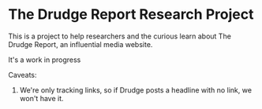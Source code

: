 The Drudge Report Research Project
===============

This is a project to help researchers and the curious learn about The Drudge Report, an influential media website. 

It's a work in progress



Caveats:
1. We're only tracking links, so if Drudge posts a headline with no link, we won't have it.
